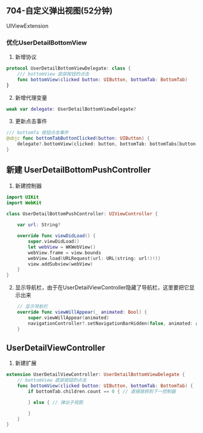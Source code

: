 ## 704-自定义弹出视图(52分钟)
UIViewExtension

### 优化UserDetailBottomView
1. 新增协议
```swift
protocol UserDetailBottomViewDelegate: class {
    /// bottomView 底部按钮的点击
    func bottomView(clicked button: UIButton, bottomTab: BottomTab)
}
```

2. 新增代理变量  
```swift
weak var delegate: UserDetailBottomViewDelegate?
```
    
3. 更新点击事件    
```swift
/// bottomTa 按钮点击事件
@objc func bottomTabButtonClicked(button: UIButton) {
    delegate?.bottomView(clicked: button, bottomTab: bottomTabs[button.tag])
}
```

## 新建 UserDetailBottomPushController
1. 新建控制器  
```swift  
import UIKit
import WebKit

class UserDetailBottomPushController: UIViewController {
    
    var url: String?

    override func viewDidLoad() {
        super.viewDidLoad()
        let webView = WKWebView()
        webView.frame = view.bounds
        webView.load(URLRequest(url: URL(string: url!)!))
        view.addSubview(webView)
    }
}
```

2. 显示导航栏，由于在UserDetailViewController隐藏了导航栏，这里要把它显示出来  
```swift  
    // 显示导航栏
    override func viewWillAppear(_ animated: Bool) {
        super.viewWillAppear(animated)
        navigationController?.setNavigationBarHidden(false, animated: animated)
    }
```

## UserDetailViewController

1. 新建扩展

```swift
extension UserDetailViewController: UserDetailBottomViewDelegate {
    // bottomView 底部按钮的点击
    func bottomView(clicked button: UIButton, bottomTab: BottomTab) {
        if bottomTab.children.count == 0 { // 直接跳转到下一控制器

        } else { // 弹出子视图

        }
    }   
}
```
